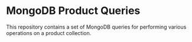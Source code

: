 # MongoDB Product Queries

This repository contains a set of MongoDB queries for performing various operations on a product collection.

